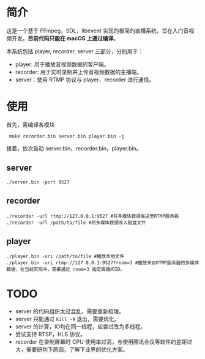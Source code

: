 # 简介
这是一个基于 FFmpeg，SDL，libevent 实现的极简的直播系统，旨在入门音视频开发。**目前代码只能在 macOS 上通过编译**。

本系统包括 player, recorder, server 三部分，分别用于：
* player: 用于播放音视频数据的客户端。
* recorder: 用于实时录制并上传音视频数据的主播端。
* server：使用 RTMP 协议与 player、recorder 进行通信。

# 使用
首先，需编译各模块
```shell
 make recorder.bin server.bin player.bin -j
```
接着，依次启动 server.bin，recorder.bin，player.bin。

## server
```shell
./server.bin -port 9527
```
## recorder
```shell
./recorder -url rtmp://127.0.0.1:9527 #将多媒体数据推送至RTMP服务器
./recorder -url /path/to/file #将多媒体数据写入磁盘文件
```
## player
```shell
./player.bin -uri /path/to/file #播放本地文件
./player.bin -uri rtmp://127.0.0.1:9527?room=3 #播放来自RTMP服务器的多媒体数据，在当前实现中，需要通过 room=3 指定直播间ID。
```

# TODO
* server 的代码组织太过混乱，需要重新梳理。
* server 只能通过 `kill -9` 退出，需要优化。
* server 的计算，IO均在同一线程，应尝试改为多线程。
* 尝试支持 RTSP，HLS 协议。
* recorder 在录制屏幕时 CPU 使用率过高，与使用腾讯会议等软件的差距过大，需要研判下原因，了解下业界的优化方案。




